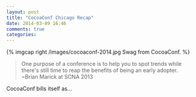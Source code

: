 ```yaml
---
layout: post
title: "CocoaConf Chicago Recap"
date: 2014-03-09 16:46
comments: true
categories: 
---
```

{% imgcap right /images/cocoaconf-2014.jpg Swag from CocoaConf. %}
> One purpose of a conference is to help you to spot trends while there's still time to reap the benefits of being an early adopter. 
>&nbsp;<br/>
>~Brian Marick at SCNA 2013

CocoaConf bills itself as...

